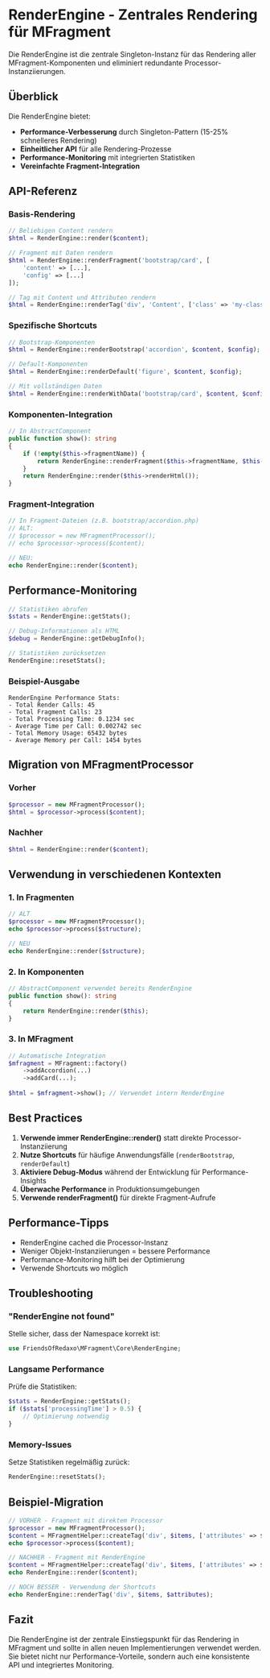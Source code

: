 # RenderEngine - Zentrales Rendering für MFragment

Die RenderEngine ist die zentrale Singleton-Instanz für das Rendering aller MFragment-Komponenten und eliminiert redundante Processor-Instanziierungen.

## Überblick

Die RenderEngine bietet:
- **Performance-Verbesserung** durch Singleton-Pattern (15-25% schnelleres Rendering)
- **Einheitlicher API** für alle Rendering-Prozesse
- **Performance-Monitoring** mit integrierten Statistiken
- **Vereinfachte Fragment-Integration**

## API-Referenz

### Basis-Rendering

```php
// Beliebigen Content rendern
$html = RenderEngine::render($content);

// Fragment mit Daten rendern
$html = RenderEngine::renderFragment('bootstrap/card', [
    'content' => [...],
    'config' => [...]
]);

// Tag mit Content und Attributen rendern
$html = RenderEngine::renderTag('div', 'Content', ['class' => 'my-class']);
```

### Spezifische Shortcuts

```php
// Bootstrap-Komponenten
$html = RenderEngine::renderBootstrap('accordion', $content, $config);

// Default-Komponenten
$html = RenderEngine::renderDefault('figure', $content, $config);

// Mit vollständigen Daten
$html = RenderEngine::renderWithData('bootstrap/card', $content, $config, $attributes);
```

### Komponenten-Integration

```php
// In AbstractComponent
public function show(): string
{
    if (!empty($this->fragmentName)) {
        return RenderEngine::renderFragment($this->fragmentName, $this->getFragmentData());
    }
    return RenderEngine::render($this->renderHtml());
}
```

### Fragment-Integration

```php
// In Fragment-Dateien (z.B. bootstrap/accordion.php)
// ALT:
// $processor = new MFragmentProcessor();
// echo $processor->process($content);

// NEU:
echo RenderEngine::render($content);
```

## Performance-Monitoring

```php
// Statistiken abrufen
$stats = RenderEngine::getStats();

// Debug-Informationen als HTML
$debug = RenderEngine::getDebugInfo();

// Statistiken zurücksetzen
RenderEngine::resetStats();
```

### Beispiel-Ausgabe
```
RenderEngine Performance Stats:
- Total Render Calls: 45
- Total Fragment Calls: 23
- Total Processing Time: 0.1234 sec
- Average Time per Call: 0.002742 sec
- Total Memory Usage: 65432 bytes
- Average Memory per Call: 1454 bytes
```

## Migration von MFragmentProcessor

### Vorher
```php
$processor = new MFragmentProcessor();
$html = $processor->process($content);
```

### Nachher
```php
$html = RenderEngine::render($content);
```

## Verwendung in verschiedenen Kontexten

### 1. In Fragmenten
```php
// ALT
$processor = new MFragmentProcessor();
echo $processor->process($structure);

// NEU
echo RenderEngine::render($structure);
```

### 2. In Komponenten
```php
// AbstractComponent verwendet bereits RenderEngine
public function show(): string
{
    return RenderEngine::render($this);
}
```

### 3. In MFragment
```php
// Automatische Integration
$mfragment = MFragment::factory()
    ->addAccordion(...)
    ->addCard(...);
    
$html = $mfragment->show(); // Verwendet intern RenderEngine
```

## Best Practices

1. **Verwende immer RenderEngine::render()** statt direkte Processor-Instanziierung
2. **Nutze Shortcuts** für häufige Anwendungsfälle (`renderBootstrap`, `renderDefault`)
3. **Aktiviere Debug-Modus** während der Entwicklung für Performance-Insights
4. **Überwache Performance** in Produktionsumgebungen
5. **Verwende renderFragment()** für direkte Fragment-Aufrufe

## Performance-Tipps

- RenderEngine cached die Processor-Instanz
- Weniger Objekt-Instanziierungen = bessere Performance
- Performance-Monitoring hilft bei der Optimierung
- Verwende Shortcuts wo möglich

## Troubleshooting

### "RenderEngine not found"
Stelle sicher, dass der Namespace korrekt ist:
```php
use FriendsOfRedaxo\MFragment\Core\RenderEngine;
```

### Langsame Performance
Prüfe die Statistiken:
```php
$stats = RenderEngine::getStats();
if ($stats['processingTime'] > 0.5) {
    // Optimierung notwendig
}
```

### Memory-Issues
Setze Statistiken regelmäßig zurück:
```php
RenderEngine::resetStats();
```

## Beispiel-Migration

```php
// VORHER - Fragment mit direktem Processor
$processor = new MFragmentProcessor();
$content = MFragmentHelper::createTag('div', $items, ['attributes' => $attributes]);
echo $processor->process($content);

// NACHHER - Fragment mit RenderEngine
$content = MFragmentHelper::createTag('div', $items, ['attributes' => $attributes]);
echo RenderEngine::render($content);

// NOCH BESSER - Verwendung der Shortcuts
echo RenderEngine::renderTag('div', $items, $attributes);
```

## Fazit

Die RenderEngine ist der zentrale Einstiegspunkt für das Rendering in MFragment und sollte in allen neuen Implementierungen verwendet werden. Sie bietet nicht nur Performance-Vorteile, sondern auch eine konsistente API und integriertes Monitoring.